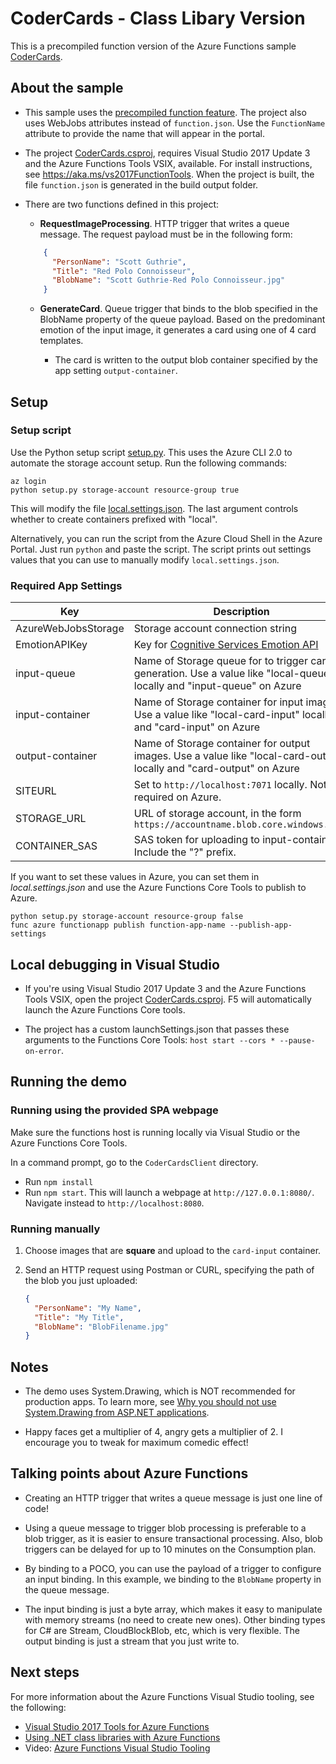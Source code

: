 # CoderCards - Class Libary Version

This is a precompiled function version of the Azure Functions sample [CoderCards](https://github.com/lindydonna/codercards).

## About the sample

* This sample uses the [precompiled function feature](https://docs.microsoft.com/en-us/azure/azure-functions/functions-dotnet-class-library). The project also uses WebJobs attributes instead of `function.json`. Use the `FunctionName` attribute to provide the name that will appear in the portal.

* The project [CoderCards.csproj](CoderCards/CoderCards.csproj), requires Visual Studio 2017 Update 3 and the Azure Functions Tools VSIX, available. For install instructions, see https://aka.ms/vs2017FunctionTools. When the project is built, the file `function.json` is generated in the build output folder.

* There are two functions defined in this project:
  * **RequestImageProcessing**. HTTP trigger that writes a queue message. The request payload must be in the following form:

  ```json
      {
        "PersonName": "Scott Guthrie",
        "Title": "Red Polo Connoisseur",
        "BlobName": "Scott Guthrie-Red Polo Connoisseur.jpg"
      }
  ```

  * **GenerateCard**. Queue trigger that binds to the blob specified in the BlobName property of the queue payload. Based on the predominant emotion of the input image, it generates a card using one of 4 card templates.
     
     * The card is written to the output blob container specified by the app setting `output-container`. 

## Setup

### Setup script

Use the Python setup script [setup.py](setup.py). This uses the Azure CLI 2.0 to automate the storage account setup. Run the following commands:

```
az login
python setup.py storage-account resource-group true
```

This will modify the file [local.settings.json](CoderCards/local.settings.json). The last argument controls whether to create containers prefixed with "local".

Alternatively, you can run the script from the Azure Cloud Shell in the Azure Portal. Just run `python` and paste the script. The script prints out settings values that you can use to manually modify `local.settings.json`. 

### Required App Settings 

| Key                 | Description |
|-----                | ------|
| AzureWebJobsStorage | Storage account connection string |
| EmotionAPIKey       | Key for [Cognitive Services Emotion API](https://www.microsoft.com/cognitive-services/en-us/emotion-api) |
| input-queue         |  Name of Storage queue for to trigger card generation. Use a value like "local-queue" locally and "input-queue" on Azure
| input-container     | Name of Storage container for input images. Use a value like "local-card-input" locally and "card-input" on Azure |
| output-container     | Name of Storage container for output images. Use a value like "local-card-output" locally and "card-output" on Azure |
| SITEURL              | Set to `http://localhost:7071` locally. Not required on Azure. |
| STORAGE_URL          | URL of storage account, in the form `https://accountname.blob.core.windows.net/` |
| CONTAINER_SAS        | SAS token for uploading to input-container. Include the "?" prefix. |

If you want to set these values in Azure, you can set them in *local.settings.json* and use the Azure Functions Core Tools to publish to Azure.

```
python setup.py storage-account resource-group false
func azure functionapp publish function-app-name --publish-app-settings
```

## Local debugging in Visual Studio 

- If you're using Visual Studio 2017 Update 3 and the Azure Functions Tools VSIX, open the project [CoderCards.csproj](CoderCards/CoderCards.csproj). F5 will automatically launch the Azure Functions Core tools.

- The project has a custom launchSettings.json that passes these arguments to the Functions Core Tools: `host start --cors * --pause-on-error`.

## Running the demo

### Running using the provided SPA webpage

Make sure the functions host is running locally via Visual Studio or the Azure Functions Core Tools.

In a command prompt, go to the `CoderCardsClient` directory.

- Run `npm install`
- Run `npm start`. This will launch a webpage at `http://127.0.0.1:8080/`. Navigate instead to `http://localhost:8080`.

### Running manually 
1. Choose images that are **square** and upload to the `card-input` container.
2. Send an HTTP request using Postman or CURL, specifying the path of the blob you just uploaded:

    ```json
    {
      "PersonName": "My Name", 
      "Title": "My Title",
      "BlobName": "BlobFilename.jpg"
    }
    ```

## Notes

* The demo uses System.Drawing, which is NOT recommended for production apps. To learn more, see [Why you should not use System\.Drawing from ASP\.NET applications](http://www.asprangers.com/post/2012/03/23/Why-you-should-not-use-SystemDrawing-from-ASPNET-applications.aspx).

* Happy faces get a multiplier of 4, angry gets a multiplier of 2. I encourage you to tweak for maximum comedic effect!

## Talking points about Azure Functions

* Creating an HTTP trigger that writes a queue message is just one line of code!

* Using a queue message to trigger blob processing is preferable to a blob trigger, as it is easier to ensure transactional processing. Also, blob triggers can be delayed for up to 10 minutes on the Consumption plan.

* By binding to a POCO, you can use the payload of a trigger to configure an input binding. In this example, we binding to the `BlobName` property in the queue message.

* The input binding is just a byte array, which makes it easy to manipulate with memory streams (no need to create new ones). Other binding types for C# are Stream, CloudBlockBlob, etc, which is very flexible. The output binding is just a stream that you just write to.

## Next steps

For more information about the Azure Functions Visual Studio tooling, see the following:

- [Visual Studio 2017 Tools for Azure Functions](https://blogs.msdn.microsoft.com/webdev/2017/05/10/azure-function-tools-for-visual-studio-2017/)
- [Using \.NET class libraries with Azure Functions](https://docs.microsoft.com/en-us/azure/azure-functions/functions-dotnet-class-library)
- Video: [Azure Functions Visual Studio Tooling](https://www.youtube.com/watch?v=BN2sIRrOt8A)